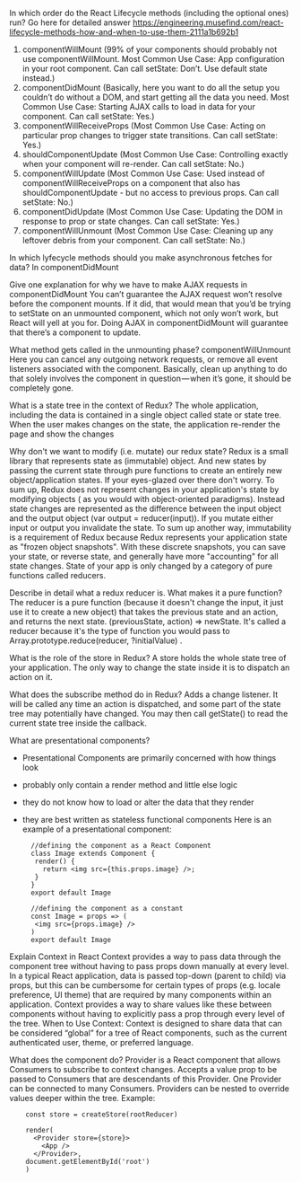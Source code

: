 In which order do the React Lifecycle methods (including the optional ones) run?
  Go here for detailed answer https://engineering.musefind.com/react-lifecycle-methods-how-and-when-to-use-them-2111a1b692b1
  1. componentWillMount (99% of your components should probably not use componentWillMount. Most Common Use Case: App configuration in your root component.
  Can call setState: Don’t. Use default state instead.)
  2. componentDidMount (Basically, here you want to do all the setup you couldn’t do without a DOM, and start getting all the data you need. Most Common Use Case: Starting AJAX calls to load in data for your component.
  Can call setState: Yes.)
  3. componentWillReceiveProps (Most Common Use Case: Acting on particular prop changes to trigger state transitions. Can call setState: Yes.)
  4. shouldComponentUpdate (Most Common Use Case: Controlling exactly when your component will re-render.
  Can call setState: No.)
  5. componentWillUpdate (Most Common Use Case: Used instead of componentWillReceiveProps on a component that also has shouldComponentUpdate - but no access to previous props.
  Can call setState: No.)
  6. componentDidUpdate (Most Common Use Case: Updating the DOM in response to prop or state changes.
  Can call setState: Yes.)
  7. componentWillUnmount (Most Common Use Case: Cleaning up any leftover debris from your component.
  Can call setState: No.)

In which lyfecycle methods should you make asynchronous fetches for data?
  In componentDidMount

Give one explanation for why we have to make AJAX requests in componentDidMount
  You can’t guarantee the AJAX request won’t resolve before the component mounts. If it did, that would mean that you’d be trying to setState on an unmounted component, which not only won’t work, but React will yell at you for. Doing AJAX in componentDidMount will guarantee that there’s a component to update.

What method gets called in the unmounting phase?
  componentWillUnmount
  Here you can cancel any outgoing network requests, or remove all event listeners associated with the component.
  Basically, clean up anything to do that solely involves the component in question — when it’s gone, it should be completely gone.

What is a state tree in the context of Redux?
  The whole application, including the data is contained in a single object called state or state tree. When the user makes changes on the state, the application re-render the page and show the changes

Why don't we want to modify (i.e. mutate) our redux state?
  Redux is a small library that represents state as (immutable) object. And new states by passing the current state through pure functions to create an entirely new object/application states.
  If your eyes-glazed over there don't worry. To sum up, Redux does not represent changes in your application's state by modifying objects ( as you would with object-oriented paradigms). Instead state changes are represented as the difference between the input object and the output object (var output = reducer(input)). If you mutate either input or output you invalidate the state.
  To sum up another way, immutability is a requirement of Redux because Redux represents your application state as "frozen object snapshots". With these discrete snapshots, you can save your state, or reverse state, and generally have more "accounting" for all state changes.
  State of your app is only changed by a category of pure functions called reducers.

Describe in detail what a redux reducer is. What makes it a pure function?
  The reducer is a pure function (because it doesn't change the input, it just use it to create a new object) that takes the previous state and an action, and returns the next state. (previousState, action) => newState. It's called a reducer because it's the type of function you would pass to Array.prototype.reduce(reducer, ?initialValue) .

What is the role of the store in Redux?
  A store holds the whole state tree of your application. The only way to change the state inside it is to dispatch an action on it.

What does the subscribe method do in Redux?
  Adds a change listener. It will be called any time an action is dispatched, and some part of the state tree may potentially have changed. You may then call getState() to read the current state tree inside the callback.

What are presentational components?
  - Presentational Components are primarily concerned with how things look
  - probably only contain a render method and little else logic
  - they do not know how to load or alter the data that they render
  - they are best written as stateless functional components
  Here is an example of a presentational component:

          //defining the component as a React Component
          class Image extends Component {
           render() {
             return <img src={this.props.image} />;
           }
          }
          export default Image

          //defining the component as a constant
          const Image = props => (
           <img src={props.image} />
          )
          export default Image   

Explain Context in React
  Context provides a way to pass data through the component tree without having to pass props down manually at every level.
  In a typical React application, data is passed top-down (parent to child) via props, but this can be cumbersome for certain types of props (e.g. locale preference, UI theme) that are required by many components within an application. Context provides a way to share values like these between components without having to explicitly pass a prop through every level of the tree.
  When to Use Context:
  Context is designed to share data that can be considered “global” for a tree of React components, such as the current authenticated user, theme, or preferred language.

What does the <Provider> component do?
  Provider is a React component that allows Consumers to subscribe to context changes.
  Accepts a value prop to be passed to Consumers that are descendants of this Provider. One Provider can be connected to many Consumers. Providers can be nested to override values deeper within the tree. Example:

        const store = createStore(rootReducer)
        ​
        render(
          <Provider store={store}>
            <App />
          </Provider>,
        document.getElementById('root')
        )
